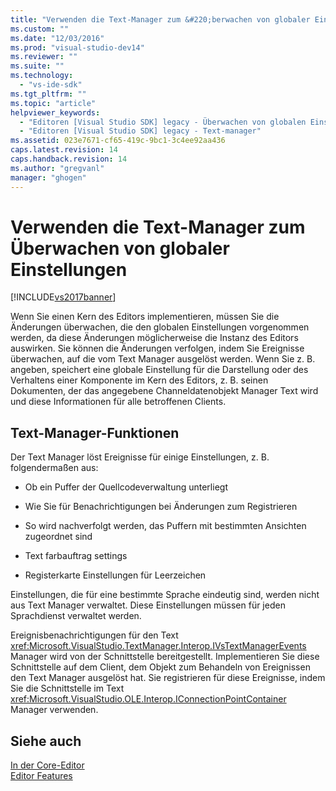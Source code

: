```yaml
---
title: "Verwenden die Text-Manager zum &#220;berwachen von globaler Einstellungen | Microsoft Docs"
ms.custom: ""
ms.date: "12/03/2016"
ms.prod: "visual-studio-dev14"
ms.reviewer: ""
ms.suite: ""
ms.technology: 
  - "vs-ide-sdk"
ms.tgt_pltfrm: ""
ms.topic: "article"
helpviewer_keywords: 
  - "Editoren [Visual Studio SDK] legacy - Überwachen von globalen Einstellungen"
  - "Editoren [Visual Studio SDK] legacy - Text-manager"
ms.assetid: 023e7671-cf65-419c-9bc1-3c4ee92aa436
caps.latest.revision: 14
caps.handback.revision: 14
ms.author: "gregvanl"
manager: "ghogen"
---
```

# Verwenden die Text-Manager zum &#220;berwachen von globaler Einstellungen
[!INCLUDE[vs2017banner](../code-quality/includes/vs2017banner.md)]

Wenn Sie einen Kern des Editors implementieren, müssen Sie die Änderungen überwachen, die den globalen Einstellungen vorgenommen werden, da diese Änderungen möglicherweise die Instanz des Editors auswirken.  Sie können die Änderungen verfolgen, indem Sie Ereignisse überwachen, auf die vom Text Manager ausgelöst werden.  Wenn Sie z. B. angeben, speichert eine globale Einstellung für die Darstellung oder des Verhaltens einer Komponente im Kern des Editors, z. B. seinen Dokumenten, der das angegebene Channeldatenobjekt Manager Text wird und diese Informationen für alle betroffenen Clients.  
  
## Text\-Manager\-Funktionen  
 Der Text Manager löst Ereignisse für einige Einstellungen, z. B. folgendermaßen aus:  
  
-   Ob ein Puffer der Quellcodeverwaltung unterliegt  
  
-   Wie Sie für Benachrichtigungen bei Änderungen zum Registrieren  
  
-   So wird nachverfolgt werden, das Puffern mit bestimmten Ansichten zugeordnet sind  
  
-   Text farbauftrag settings  
  
-   Registerkarte Einstellungen für Leerzeichen  
  
 Einstellungen, die für eine bestimmte Sprache eindeutig sind, werden nicht aus Text Manager verwaltet.  Diese Einstellungen müssen für jeden Sprachdienst verwaltet werden.  
  
 Ereignisbenachrichtigungen für den Text <xref:Microsoft.VisualStudio.TextManager.Interop.IVsTextManagerEvents> Manager wird von der Schnittstelle bereitgestellt.  Implementieren Sie diese Schnittstelle auf dem Client, dem Objekt zum Behandeln von Ereignissen den Text Manager ausgelöst hat.  Sie registrieren für diese Ereignisse, indem Sie die Schnittstelle im Text <xref:Microsoft.VisualStudio.OLE.Interop.IConnectionPointContainer> Manager verwenden.  
  
## Siehe auch  
 [In der Core\-Editor](../extensibility/inside-the-core-editor.md)   
 [Editor Features](http://msdn.microsoft.com/de-de/bdac940d-1f14-4019-a01f-fd0bb3dc7198)